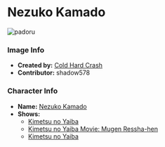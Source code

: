# Nezuko Kamado

![padoru](https://raw.githubusercontent.com/shadow578/Padoru-Padoru/master/Padoru/demon-slayer-nezuko.png "Nezuko Kamado")

### Image Info
* **Created by:**    [Cold Hard Crash](https://knowyourmeme.com/photos/1568913-padoru)
* **Contributor:**   shadow578

### Character Info
* **Name:**   [Nezuko Kamado](https://myanimelist.net/character/146157)
* **Shows:**
  * [Kimetsu no Yaiba](https://myanimelist.net/anime/38000/Kimetsu_no_Yaiba)
  * [Kimetsu no Yaiba Movie: Mugen Ressha-hen](https://myanimelist.net/anime/40456/Kimetsu_no_Yaiba_Movie__Mugen_Ressha-hen)
  * [Kimetsu no Yaiba](https://myanimelist.net/manga/96792/Kimetsu_no_Yaiba)


